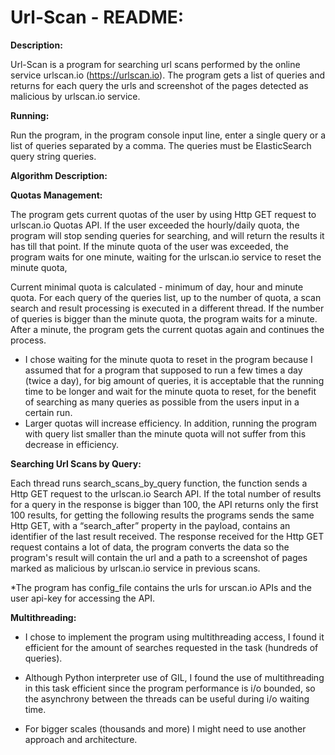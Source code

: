 # Url-Scan - README:

**Description:**

Url-Scan is a program for searching url scans performed by the online service urlscan.io (https://urlscan.io). The program gets a list of queries and returns for each query the urls and screenshot of the pages detected as malicious by urlscan.io service.

**Running:**

Run the program, in the program console input line, enter a single query or a list of queries separated by a comma. The queries must be ElasticSearch query string queries.

**Algorithm Description:**

**Quotas Management:**

The program gets current quotas of the user by using Http GET request to urlscan.io Quotas API.
If the user exceeded the hourly/daily quota, the program will stop sending queries for searching, and will return the results it has till that point.
If the minute quota of the user was exceeded, the program waits for one minute, waiting for the urlscan.io service to reset the minute quota,

Current minimal quota is calculated - minimum of day, hour and minute quota.
For each query of the queries list, up to the number of quota, a scan search and result processing is executed in a different thread.
If the number of queries is bigger than the minute quota, the program waits for a minute. After a minute, the program gets the current quotas again and continues the process.

* I chose waiting for the minute quota to reset in the program because I assumed that for a program that supposed to run a few times a day (twice a day), for big amount of queries, it is acceptable that the running time to be longer and wait for the minute quota to reset, for the benefit of searching as many queries as possible from the users input in a certain run.
* Larger quotas will increase efficiency. In addition, running the program with query list smaller than the minute quota will not suffer from this decrease in efficiency.


**Searching Url Scans by Query:**

Each thread runs search_scans_by_query function, the function sends a Http GET request to the urlscan.io Search API.
If the total number of results for a query in the response is bigger than 100, the API returns only the first 100 results, for getting the following results the programs sends the same Http GET, with a “search_after” property in the payload, contains an identifier of the last result received.
The response received for the Http GET request contains a lot of data, the program converts the data so the program's result will contain the url and a path to a screenshot of pages marked as malicious by urlscan.io service in previous scans.

*The program has config_file contains the urls for urscan.io APIs and the user api-key for accessing the API.

**Multithreading:**

* I chose to implement the program using multithreading access, I found it efficient for the amount of searches requested in the task (hundreds of queries).

* Although Python interpreter use of GIL, I found the use of multithreading in this task efficient since the program performance is i/o bounded, so the asynchrony between the threads can be useful during i/o waiting time.

* For bigger scales (thousands and more) I might need to use another approach and architecture.


